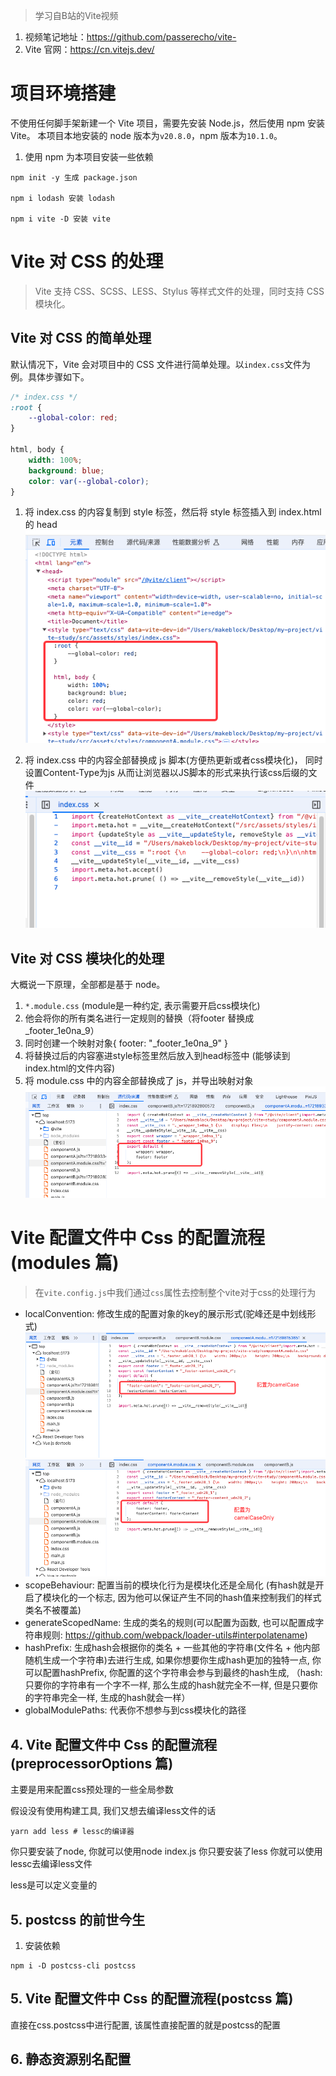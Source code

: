 > 学习自B站的Vite视频
1. 视频笔记地址：https://github.com/passerecho/vite-
2. Vite 官网：https://cn.vitejs.dev/


# 项目环境搭建
不使用任何脚手架新建一个 Vite 项目，需要先安装 Node.js，然后使用 npm 安装 Vite。
本项目本地安装的 node 版本为`v20.8.0`，npm 版本为`10.1.0`。

1. 使用 npm 为本项目安装一些依赖
```
npm init -y 生成 package.json

npm i lodash 安装 lodash

npm i vite -D 安装 vite
```

# Vite 对 CSS 的处理
> Vite 支持 CSS、SCSS、LESS、Stylus 等样式文件的处理，同时支持 CSS 模块化。

## Vite 对 CSS 的简单处理
默认情况下，Vite 会对项目中的 CSS 文件进行简单处理。以`index.css`文件为例。具体步骤如下。
```css
/* index.css */
:root {
    --global-color: red;
}

html, body {
    width: 100%;
    background: blue;
    color: var(--global-color);
}
```

1. 将 index.css 的内容复制到 style 标签，然后将 style 标签插入到 index.html 的 head
   ![](./imgs/1-1.png)

2. 将 index.css 中的内容全部替换成 js 脚本(方便热更新或者css模块化)， 同时设置Content-Type为js 从而让浏览器以JS脚本的形式来执行该css后缀的文件
   ![](./imgs/1-2.png)

## Vite 对 CSS 模块化的处理
大概说一下原理，全部都是基于 node。
1. `*.module.css` (module是一种约定, 表示需要开启css模块化)
2. 他会将你的所有类名进行一定规则的替换（将footer 替换成 _footer_1e0na_9） 
3. 同时创建一个映射对象{ footer: "_footer_1e0na_9" } 
4. 将替换过后的内容塞进style标签里然后放入到head标签中 (能够读到index.html的文件内容)
5. 将 module.css 中的内容全部替换成了 js，并导出映射对象
   ![](./imgs/2-3.png)

# Vite 配置文件中 Css 的配置流程(modules 篇)
> 在`vite.config.js`中我们通过`css`属性去控制整个vite对于css的处理行为

- localConvention: 修改生成的配置对象的key的展示形式(驼峰还是中划线形式)
  ![](./imgs/3-1.png)
  ![](./imgs/3-2.png)
- scopeBehaviour: 配置当前的模块化行为是模块化还是全局化 (有hash就是开启了模块化的一个标志, 因为他可以保证产生不同的hash值来控制我们的样式类名不被覆盖)
- generateScopedName: 生成的类名的规则(可以配置为函数, 也可以配置成字符串规则: https://github.com/webpack/loader-utils#interpolatename)
- hashPrefix: 生成hash会根据你的类名 + 一些其他的字符串(文件名 + 他内部随机生成一个字符串)去进行生成, 如果你想要你生成hash更加的独特一点, 你可以配置hashPrefix, 你配置的这个字符串会参与到最终的hash生成, （hash: 只要你的字符串有一个字不一样, 那么生成的hash就完全不一样, 但是只要你的字符串完全一样, 生成的hash就会一样）
- globalModulePaths: 代表你不想参与到css模块化的路径

## 4. Vite 配置文件中 Css 的配置流程(preprocessorOptions 篇)
主要是用来配置css预处理的一些全局参数

假设没有使用构建工具, 我们又想去编译less文件的话

```
yarn add less # lessc的编译器
```
你只要安装了node, 你就可以使用node index.js 你只要安装了less 你就可以使用lessc去编译less文件

less是可以定义变量的

## 5. postcss 的前世今生
1. 安装依赖
```
npm i -D postcss-cli postcss
```

## 5. Vite 配置文件中 Css 的配置流程(postcss 篇)
直接在css.postcss中进行配置, 该属性直接配置的就是postcss的配置

## 6. 静态资源别名配置

